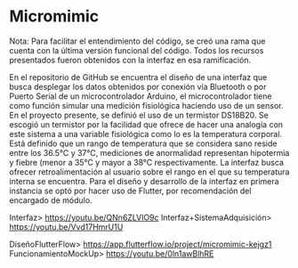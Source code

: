 # Micromimic
Nota: Para facilitar el entendimiento del código, se creó una rama que cuenta con la última versión funcional del código. Todos los recursos presentados fueron obtenidos con la interfaz en esa ramificación.


En el repositorio de GitHub se encuentra el diseño de una interfaz que busca desplegar los datos obtenidos por conexión vía Bluetooth o por Puerto Serial de un microcontrolador Arduino, el microcontrolador tiene como función simular una medición fisiológica haciendo uso de un sensor. En el proyecto presente, se definió el uso de un termistor DS18B20.
Se escogió un termistor por la facilidad que ofrece de hacer una analogía con este sistema a una variable fisiológica como lo es la temperatura corporal. Está definido que un rango de temperatura que se considera sano reside entre los 36.5°C y 37°C, mediciones de anormalidad representan hipotermia y fiebre (menor a 35°C y mayor a 38°C respectivamente.
La interfaz busca ofrecer retroalimentación al usuario sobre el rango en el que su temperatura interna se encuentra.
Para el diseño y desarrollo de la interfaz en primera instancia se optó por hacer uso de Flutter, por recomendación del encargado de módulo.


Interfaz> https://youtu.be/QNn6ZLVlO9c
Interfaz+SistemaAdquisición> https://youtu.be/Vvd17HmrU1U


DiseñoFlutterFlow> https://app.flutterflow.io/project/micromimic-kejgz1
FuncionamientoMockUp> https://youtu.be/0ln1awBlhRE
